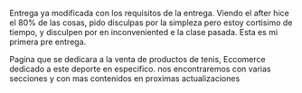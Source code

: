 

Entrega ya modificada con los requisitos de la entrega. Viendo el after hice el 80% de las cosas, pido disculpas por la simpleza pero estoy cortisimo de tiempo, y disculpen por en inconveniented e la clase pasada. Esta es mi primera pre entrega. 

Pagina que se dedicara a la venta de productos de tenis, Eccomerce dedicado a este deporte en especifico. nos encontraremos con varias secciones y con mas contenidos en proximas actualizaciones